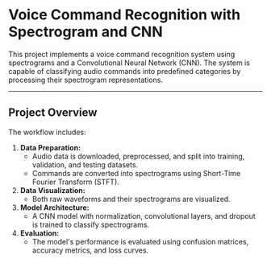 # Voice Command Recognition with Spectrogram and CNN

This project implements a voice command recognition system using spectrograms and a Convolutional Neural Network (CNN). The system is capable of classifying audio commands into predefined categories by processing their spectrogram representations.

---

## Project Overview

The workflow includes:
1. **Data Preparation:**
   - Audio data is downloaded, preprocessed, and split into training, validation, and testing datasets.
   - Commands are converted into spectrograms using Short-Time Fourier Transform (STFT).
2. **Data Visualization:**
   - Both raw waveforms and their spectrograms are visualized.
3. **Model Architecture:**
   - A CNN model with normalization, convolutional layers, and dropout is trained to classify spectrograms.
4. **Evaluation:**
   - The model's performance is evaluated using confusion matrices, accuracy metrics, and loss curves.
